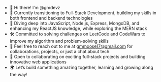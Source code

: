 - 👋 Hi there! I’m @gmdevz
- 🌱 Currently transitioning to Full-Stack Development, building my skills in both frontend and backend technologies
- 🚀 Diving deep into JavaScript, Node.js, Express, MongoDB, and enhancing my ReactJS knowledge, while exploring the MERN stack
- 🛠️ Committed to solving challenges on LeetCode and CodeWars to improve my algorithm and problem-solving skills
- 💬 Feel free to reach out to me at gmmoose17@gmail.com for collaborations, projects, or just a chat about tech
- 🤝 Open to collaborating on exciting full-stack projects and building innovative web applications
- 🌍 Let’s build something amazing together, learning and growing along the way!

<!-- 💞️ I’m looking to collaborate on ... --->
<!---
gmmoose20/gmmoose20 is a ✨ special ✨ repository because its `README.md` (this file) appears on your GitHub profile.
You can click the Preview link to take a look at your changes.
--->
